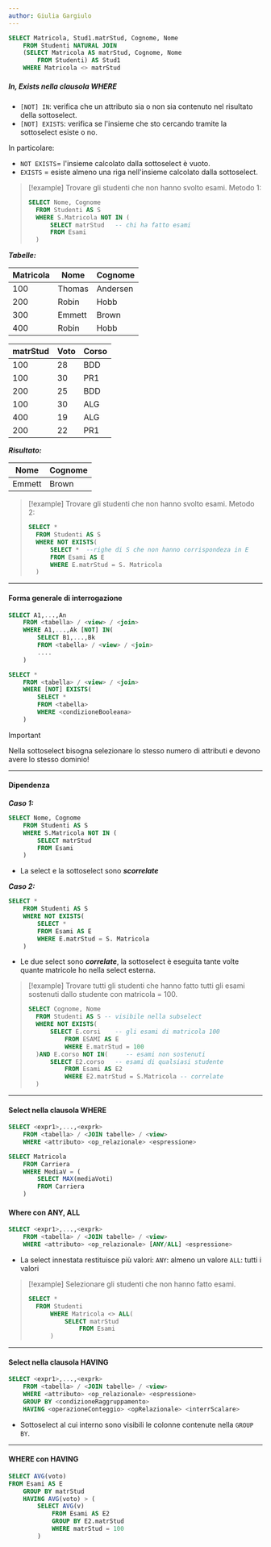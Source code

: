```yaml
---
author: Giulia Gargiulo
---
```


```SQL
SELECT Matricola, Stud1.matrStud, Cognome, Nome
	FROM Studenti NATURAL JOIN
	(SELECT Matricola AS matrStud, Cognome, Nome
		FROM Studenti) AS Stud1	
	WHERE Matricola <> matrStud
```

##### In, Exists nella clausola WHERE
- `[NOT] IN`: verifica che un attributo sia o non sia contenuto nel risultato della sottoselect.
- `[NOT] EXISTS`: verifica se l'insieme che sto cercando tramite la sottoselect esiste o no.

In particolare:
- `NOT EXISTS`= l'insieme calcolato dalla sottoselect è vuoto.
- `EXISTS` = esiste almeno una riga nell'insieme calcolato dalla sottoselect.

>[!example]
> Trovare gli studenti che non hanno svolto esami. Metodo 1:
>```SQL
>SELECT Nome, Cognome
>	FROM Studenti AS S
>	WHERE S.Matricola NOT IN (
>		SELECT matrStud   -- chi ha fatto esami
>		FROM Esami
>	)
>```

***Tabelle:***

| Matricola | Nome | Cognome|          
| ---------- | --------- | --------- |   
| 100 | Thomas | Andersen |                
| 200 | Robin | Hobb |
| 300 | Emmett | Brown |
| 400 | Robin | Hobb |

| matrStud | Voto | Corso |
| ---------- | --------- | --------- |
|100|28|BDD|
|100|30|PR1|
|200|25|BDD|
|100|30|ALG|
|400|19|ALG|
|200|22|PR1|

***Risultato:***

| Nome | Cognome|          
| --------- | --------- |  
| Emmett | Brown |

>[!example]
>Trovare gli studenti che non hanno svolto esami. Metodo 2:
>```SQL
>SELECT *
>	FROM Studenti AS S
>	WHERE NOT EXISTS(
>		SELECT *  --righe di S che non hanno corrispondeza in E
>		FROM Esami AS E
>		WHERE E.matrStud = S. Matricola
>	)
>```

---
#### Forma generale di interrogazione

```SQL
SELECT A1,...,An
	FROM <tabella> / <view> / <join>
	WHERE A1,...,Ak [NOT] IN(
		SELECT B1,...,Bk
		FROM <tabella> / <view> / <join>
		....
	)
```

```SQL
SELECT *
	FROM <tabella> / <view> / <join>
	WHERE [NOT] EXISTS(
		SELECT *
		FROM <tabella>
		WHERE <condizioneBooleana>
	)
```

>[!important]
> Nella sottoselect bisogna selezionare lo stesso numero di attributi e devono avere lo stesso dominio!

---
#### Dipendenza

***Caso 1:***
```SQL
SELECT Nome, Cognome
	FROM Studenti AS S
	WHERE S.Matricola NOT IN (
		SELECT matrStud 
		FROM Esami
	)
```
- La select e la sottoselect sono ***scorrelate***

***Caso 2:***
```SQL
SELECT *
	FROM Studenti AS S
	WHERE NOT EXISTS(
		SELECT * 
		FROM Esami AS E
		WHERE E.matrStud = S. Matricola
	)
```
- Le due select sono ***correlate***, la sottoselect è eseguita tante volte quante matricole ho nella select esterna.

>[!example]
>Trovare tutti gli studenti che hanno fatto tutti gli esami sostenuti dallo studente con matricola = 100.
>```SQL
>SELECT Cognome, Nome
>	FROM Studenti AS S -- visibile nella subselect
>	WHERE NOT EXISTS(
>		SELECT E.corsi    -- gli esami di matricola 100
>			FROM ESAMI AS E
>			WHERE E.matrStud = 100
>	)AND E.corso NOT IN(     -- esami non sostenuti
>		SELECT E2.corso   -- esami di qualsiasi studente 
>			FROM Esami AS E2
>			WHERE E2.matrStud = S.Matricola -- correlate
>	)
>```
>

---
#### Select nella clausola WHERE
```SQL
SELECT <expr1>,...,<exprk>
	FROM <tabella> / <JOIN tabelle> / <view>
	WHERE <attributo> <op_relazionale> <espressione>	
```

```SQL
SELECT Matricola
	FROM Carriera
	WHERE MediaV = (
		SELECT MAX(mediaVoti)
		FROM Carriera
	)
```

#### Where con ANY, ALL
```SQL
SELECT <expr1>,...,<exprk>
	FROM <tabella> / <JOIN tabelle> / <view>
	WHERE <attributo> <op_relazionale> [ANY/ALL] <espressione>	
```
- La select innestata restituisce più valori:
 `ANY`: almeno un valore
 `ALL`: tutti i valori

>[!example]
> Selezionare gli studenti che non hanno fatto esami.
> ```SQL
> SELECT *
> 	FROM Studenti
> 		WHERE Matricola <> ALL(
> 			SELECT matrStud
> 				FROM Esami
> 		)
> ```

---
#### Select nella clausola HAVING

```SQL
SELECT <expr1>,...,<exprk>
	FROM <tabella> / <JOIN tabelle> / <view>
	WHERE <attributo> <op_relazionale> <espressione>
	GROUP BY <condizioneRaggruppamento>
	HAVING <operazioneConteggio> <opRelazionale> <interrScalare>
```
- Sottoselect al cui interno sono visibili le colonne contenute nella `GROUP BY`.
---
#### WHERE con HAVING

```SQL
SELECT AVG(voto) 
FROM Esami AS E
	GROUP BY matrStud
	HAVING AVG(voto) > (
		SELECT AVG(v)
			FROM Esami AS E2
			GROUP BY E2.matrStud
			WHERE matrStud = 100
		)
```

